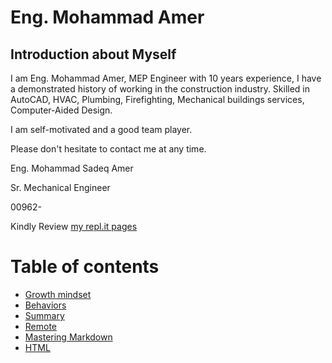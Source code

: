 # Eng. Mohammad Amer

## Introduction about Myself
 
I am Eng. Mohammad Amer, MEP Engineer with 10 years experience, I have a demonstrated history of working in the construction industry. Skilled in AutoCAD, HVAC, Plumbing, Firefighting, Mechanical buildings services, Computer-Aided Design. 

I am self-motivated and a good team player. 

Please don't hesitate to contact me at any time. 

Eng. Mohammad Sadeq Amer

Sr. Mechanical Engineer

00962-

Kindly Review [my repl.it pages](https://my-first-page.engmohammadamer.repl.co/) 

# Table of contents

- [Growth mindset](Growthmindset)
- [Behaviors](Behaviors)
- [Summary](Summary)
- [Remote](remote)
- [Mastering Markdown](markdown)
- [HTML](html)

